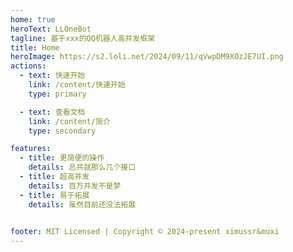 ```yaml
---
home: true
heroText: LLOneBot
tagline: 基于xxx的QQ机器人高并发框架
title: Home
heroImage: https://s2.loli.net/2024/09/11/qVwpDM9XOzJE7UI.png
actions:
  - text: 快速开始
    link: /content/快速开始
    type: primary

  - text: 查看文档
    link: /content/简介
    type: secondary

features:
  - title: 更简便的操作
    details: 总共就那么几个接口
  - title: 超高并发
    details: 百万并发不是梦
  - title: 易于拓展
    details: 虽然目前还没法拓展
 

footer: MIT Licensed | Copyright © 2024-present ximussr&muxi
---
```


